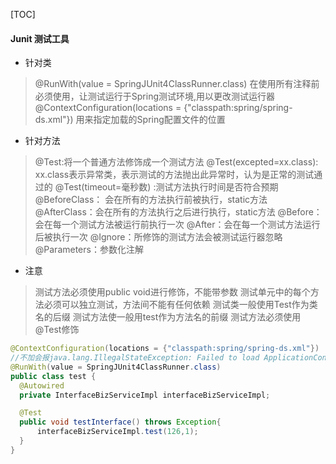 [TOC]

#### Junit 测试工具
 - 针对类
 > @RunWith(value = SpringJUnit4ClassRunner.class) 在使用所有注释前必须使用，让测试运行于Spring测试环境,用以更改测试运行器
  @ContextConfiguration(locations = {"classpath:spring/spring-ds.xml"}) 用来指定加载的Spring配置文件的位置

 - 针对方法
>  @Test:将一个普通方法修饰成一个测试方法
  @Test(excepted=xx.class): xx.class表示异常类，表示测试的方法抛出此异常时，认为是正常的测试通过的
  @Test(timeout=毫秒数) :测试方法执行时间是否符合预期
  @BeforeClass： 会在所有的方法执行前被执行，static方法
  @AfterClass：会在所有的方法执行之后进行执行，static方法
  @Before：会在每一个测试方法被运行前执行一次
  @After：会在每一个测试方法运行后被执行一次
  @Ignore：所修饰的测试方法会被测试运行器忽略
  @Parameters：参数化注解

 - 注意
  > 测试方法必须使用public void进行修饰，不能带参数
  测试单元中的每个方法必须可以独立测试，方法间不能有任何依赖
  测试类一般使用Test作为类名的后缀
  测试方法使一般用test作为方法名的前缀
  测试方法必须使用@Test修饰
```java
@ContextConfiguration(locations = {"classpath:spring/spring-ds.xml"})
//不加会报java.lang.IllegalStateException: Failed to load ApplicationContext，classpath 到spring-ds.xml中间要加什么路径，需要去classes文件夹下到配置文件的路径，此时不需要@component来扫描注解@Autowired
@RunWith(value = SpringJUnit4ClassRunner.class)
public class test {
  @Autowired
  private InterfaceBizServiceImpl interfaceBizServiceImpl;

  @Test
  public void testInterface() throws Exception{
      interfaceBizServiceImpl.test(126,1);
  }
}
```
